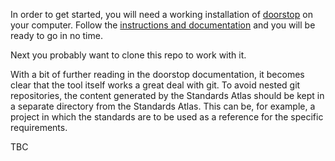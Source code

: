 

In order to get started, you will need a working installation of [doorstop](https://github.com/doorstop-dev/doorstop) on your computer. Follow the [instructions and documentation](https://doorstop.readthedocs.io/en/latest/) and you will be ready to go in no time.

Next you probably want to clone this repo to work with it.

With a bit of further reading in the doorstop documentation, it becomes clear that the tool itself works a great deal with git. To avoid nested git repositories, the content generated by the Standards Atlas should be kept in a separate directory from the Standards Atlas. This can be, for example, a project in which the standards are to be used as a reference for the specific requirements.

TBC
